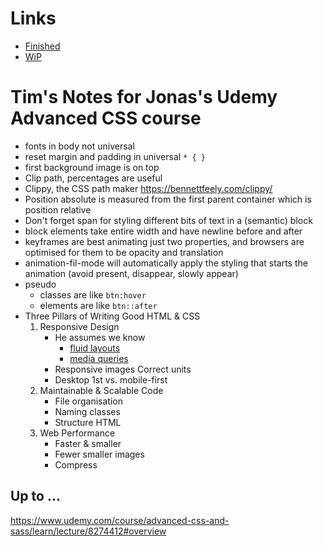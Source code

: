 # Links

- [Finished](file:///Users/timregan/src/acss/Natours/after-S05/index.html#section-tours)
- [WiP](file:///Users/timregan/src/acss/Natours/starter/index.html)

# Tim's Notes for Jonas's Udemy  Advanced CSS course

- fonts in body not universal 
- reset margin and padding in universal `* { }`
- first background image is on top
- Clip path, percentages are useful
- Clippy, the CSS path maker https://bennettfeely.com/clippy/ 
- Position absolute is measured from the first parent container which is position relative
- Don't forget span for styling different bits of text in a (semantic) block
- block elements take entire width and have newline before and after
- keyframes are best animating just two properties, and browsers are optimised for them to be opacity and translation
- animation-fil-mode will automatically apply the styling that starts the animation (avoid present, disappear, slowly appear)
- pseudo
  - classes are like `btn:hover`
  - elements are like `btn::after`
- Three Pillars of Writing Good HTML & CSS
    1. Responsive Design
        - He assumes we know
            - [fluid layouts](https://support.google.com/webdesigner/answer/7002913?hl=en-GB#percentage-based)
            - [media queries](https://developer.mozilla.org/en-US/docs/Web/CSS/Media_Queries)
        - Responsive images
        Correct units
        - Desktop 1st vs. mobile-first
    1. Maintainable & Scalable Code
        - File organisation
        - Naming classes
        - Structure HTML
    1. Web Performance
        - Faster & smaller
        - Fewer smaller images
        - Compress



## Up to ...

https://www.udemy.com/course/advanced-css-and-sass/learn/lecture/8274412#overview